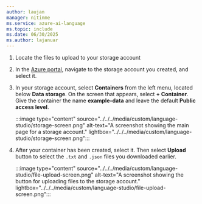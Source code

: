 ```yaml
---
author: laujan
manager: nitinme
ms.service: azure-ai-language
ms.topic: include
ms.date: 06/30/2025
ms.author: lajanuar
---
```


1. Locate the files to upload to your storage account

1. In the [Azure portal](https://portal.azure.com), navigate to the storage account you created, and select it.

1. In your storage account, select **Containers** from the left menu, located below **Data storage**. On the screen that appears, select **+ Container**. Give the container the name **example-data** and leave the default **Public access level**.

    :::image type="content" source="../../../media/custom/language-studio/storage-screen.png" alt-text="A screenshot showing the main page for a storage account." lightbox="../../../media/custom/language-studio/storage-screen.png":::

1. After your container has been created, select it. Then select **Upload** button to select the `.txt` and `.json` files you downloaded earlier. 

    :::image type="content" source="../../../media/custom/language-studio/file-upload-screen.png" alt-text="A screenshot showing the button for uploading files to the storage account." lightbox="../../../media/custom/language-studio/file-upload-screen.png":::
